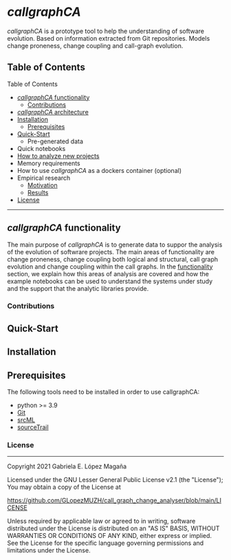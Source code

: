 # *callgraphCA*
*callgraphCA* is a prototype tool to help the understanding of software evolution. Based on information extracted from Git repositories. Models change proneness, change coupling and call-graph evolution.

## Table of Contents

Table of Contents
*	[*callgraphCA* functionality](README.md#callgraphCA-functionality)
    *	[Contributions](README.md#contributions)
*	[*callgraphCA* architecture](https://github.com/GLopezMUZH/call_graph_change_analyser/blob/main/docs/arch.md)
* [Installation](README.md#Installation)
    * [Prerequisites](README.md#Prerequisites)
* [Quick-Start](README.md#Quick-Start)
    *	Pre-generated data
*	Quick notebooks
*	[How to analyze new projects](https://github.com/GLopezMUZH/call_graph_change_analyser/blob/main/docs/tutorial.md)
*	Memory requirements
*	How to use *callgraphCA* as a dockers container (optional)
*	Empirical research
    * [Motivation](https://github.com/GLopezMUZH/call_graph_change_analyser/blob/main/docs/research_motivation.md)
    * [Results](https://github.com/GLopezMUZH/call_graph_change_analyser/blob/main/docs/research_results.md)
*	[License](README.md#License)

--------------
## *callgraphCA* functionality
The main purpose of *callgraphCA* is to generate data to suppor the analysis of the evolution of softwrare projects. The main areas of functionality are change proneness, change coupling both logical and structural, call graph evolution and change coupling within the call graphs.
In the [functionality](https://github.com/GLopezMUZH/call_graph_change_analyser/blob/main/docs/func.md) section, we explain how this areas of analysis are covered and how the example notebooks can be used to understand the systems under study and the support that the analytic libraries provide.
### Contributions


## Quick-Start


## Installation


## Prerequisites
The following tools need to be installed in order to use callgraphCA:

- python >= 3.9
- [Git][1]
- [srcML][2]
- [sourceTrail][3]

[1]: https://git-scm.com/
[2]: https://www.srcml.org/
[3]: https://github.com/CoatiSoftware/Sourcetrail


### License
-----------------
Copyright 2021 Gabriela E. López Magaña

Licensed under the GNU Lesser General Public License v2.1 (the "License"); You may obtain a copy of the License at

https://github.com/GLopezMUZH/call_graph_change_analyser/blob/main/LICENSE

Unless required by applicable law or agreed to in writing, software distributed under the License is distributed on an "AS IS" BASIS, WITHOUT WARRANTIES OR CONDITIONS OF ANY KIND, either express or implied. See the License for the specific language governing permissions and limitations under the License.

